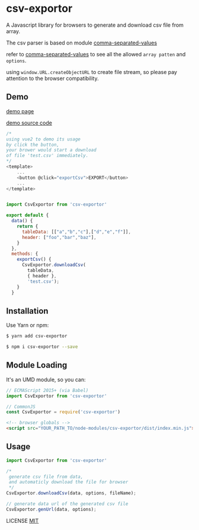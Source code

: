 # csv-exportor

A Javascript library for browsers to generate and download csv file from array.


The csv parser is based on module [comma-separated-values](https://www.npmjs.com/package/comma-separated-values)

refer to [comma-separated-values](https://www.npmjs.com/package/comma-separated-values)
to see all the allowed `array patten` and `options`.


using `window.URL.createObjectURL` to create file stream, so please pay attention to the browser compatibility.

## Demo

[demo page](https://cody2333.github.io/csv-exportor/)

[demo source code](./index.html)

```js
/*
using vue2 to demo its usage
by click the button, 
your brower would start a download 
of file 'test.csv' immediately.
*/
<template>
	...
	<button @click="exportCsv">EXPORT</button>
	...
</template>


import CsvExportor from 'csv-exportor'

export default {
  data() {
    return {
      tableData: [["a","b","c"],["d","e","f"]],
      header: ["foo","bar","baz"],
    }
  },
  methods: {
    exportCsv() {
      CsvExportor.downloadCsv(
        tableData, 
        { header }, 
        'test.csv');
    }
  }
```

## Installation

Use Yarn or npm:

```bash
$ yarn add csv-exportor
```

```bash
$ npm i csv-exportor --save
```

## Module Loading

It's an UMD module, so you can:

```js
// ECMAScript 2015+ (via Babel)
import CsvExportor from 'csv-exportor'
```

```js
// CommonJS
const CsvExportor = require('csv-exportor')
```

```html
<!-- browser globals -->
<script src="YOUR_PATH_TO/node-modules/csv-exportor/dist/index.min.js"></script>
```

## Usage

```js
import CsvExportor from 'csv-exportor'

/*
 generate csv file from data,
 and automaticly download the file for browser
 */
CsvExportor.downloadCsv(data, options, fileName);

// generate data url of the generated csv file
CsvExportor.genUrl(data, options);

```

LICENSE [MIT](./LICENSE)
